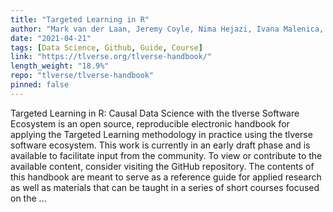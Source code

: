 ```yaml
---
title: "Targeted Learning in R"
author: "Mark van der Laan, Jeremy Coyle, Nima Hejazi, Ivana Malenica, Rachael Phillips, Alan Hubbard"
date: "2021-04-21"
tags: [Data Science, Github, Guide, Course]
link: "https://tlverse.org/tlverse-handbook/"
length_weight: "18.9%"
repo: "tlverse/tlverse-handbook"
pinned: false
---
```


Targeted Learning in R: Causal Data Science with the tlverse Software
Ecosystem is an open source, reproducible electronic handbook for applying the
Targeted Learning methodology in practice using the tlverse software
ecosystem. This work is currently in an early draft
phase and is available to facilitate input from the community. To view or
contribute to the available content, consider visiting the GitHub
repository. The contents of this handbook are meant to serve as a reference guide for
applied research as well as materials that can be taught in a series of short
courses focused on the ...
